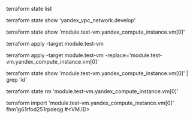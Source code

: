 terraform state list

terraform state show 'yandex_vpc_network.develop'

terraform state show 'module.test-vm.yandex_compute_instance.vm[0]'

terraform apply -target module.test-vm

terraform apply -target module.test-vm -replace='module.test-vm.yandex_compute_instance.vm[0]'

terraform state show 'module.test-vm.yandex_compute_instance.vm[0]' | grep 'id'

terraform state rm 'module.test-vm.yandex_compute_instance.vm[0]'

terraform import 'module.test-vm.yandex_compute_instance.vm[0]' fhm1g61rfod251rpdeqg #<VM.ID>